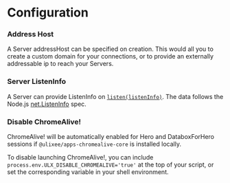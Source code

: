 # Configuration

### Address Host

A Server addressHost can be specified on creation. This would all you to create a custom domain for your connections, or to provide an externally addressable ip to reach your Servers.

### Server ListenInfo

A Server can provide ListenInfo on [`listen(listenInfo)`](/docs/server/basic-interfaces/server). The data follows the Node.js [net.ListenInfo](https://nodejs.org/api/net.html#serverlistenoptions-callback) spec.

### Disable ChromeAlive!

ChromeAlive! will be automatically enabled for Hero and DataboxForHero sessions if `@ulixee/apps-chromealive-core` is installed locally.

To disable launching ChromeAlive!, you can include `process.env.ULX_DISABLE_CHROMEALIVE='true'` at the top of your script, or set the corresponding variable in your shell environment.
